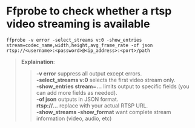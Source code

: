 # Ffprobe to check whether a rtsp video streaming is available
```
ffprobe -v error -select_streams v:0 -show_entries stream=codec_name,width,height,avg_frame_rate -of json rtsp://<username>:<password>@<ip_address>:<port>/path
```

> **Explaination**:
>> **-v error** suppress all output except errors. \
>> **-select_streams v:0** selects the first video stream only. \
>> **-show_entries stream=...** limits output to specific fields (you can add more fields as needed). \
>> **-of json** outputs in JSON format. \
>> **rtsp://...** replace with your actual RTSP URL. \
>> **-show_streams -show_format** want complete stream information (video, audio, etc)

